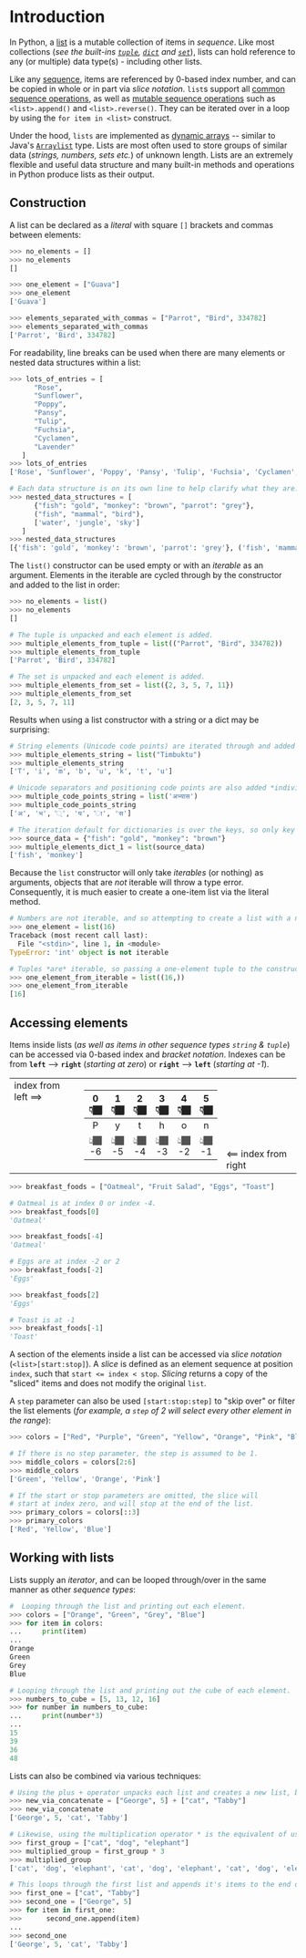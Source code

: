 # Introduction

In Python, a [list][list] is a mutable collection of items in _sequence_. Like most collections (_see the built-ins [`tuple`][tuple], [`dict`][dict] and [`set`][set]_), lists can hold reference to any (or multiple) data type(s) - including other lists.

Like any [sequence][sequence type], items are referenced by 0-based index number, and can be copied in whole or in part via _slice notation_. `list`s support all [common sequence operations][common sequence operations], as well as [mutable sequence operations][mutable sequence operations] such as `<list>.append()` and `<list>.reverse()`. They can be iterated over in a loop by using the `for item in <list>` construct.

Under the hood, `lists` are implemented as [dynamic arrays][dynamic array] -- similar to Java's [`Arraylist`][arraylist] type. Lists are most often used to store groups of similar data (_strings, numbers, sets etc._) of unknown length. Lists are an extremely flexible and useful data structure and many built-in methods and operations in Python produce lists as their output.

## Construction

A list can be declared as a _literal_ with square `[]` brackets and commas between elements:

```python
>>> no_elements = []
>>> no_elements
[]

>>> one_element = ["Guava"]
>>> one_element
['Guava']

>>> elements_separated_with_commas = ["Parrot", "Bird", 334782]
>>> elements_separated_with_commas
['Parrot', 'Bird', 334782]
```

For readability, line breaks can be used when there are many elements or nested data structures within a list:

```python
>>> lots_of_entries = [
      "Rose",
      "Sunflower",
      "Poppy",
      "Pansy",
      "Tulip",
      "Fuchsia",
      "Cyclamen",
      "Lavender"
   ]
>>> lots_of_entries
['Rose', 'Sunflower', 'Poppy', 'Pansy', 'Tulip', 'Fuchsia', 'Cyclamen', 'Lavender']

# Each data structure is on its own line to help clarify what they are.
>>> nested_data_structures = [
      {"fish": "gold", "monkey": "brown", "parrot": "grey"},
      ("fish", "mammal", "bird"),
      ['water', 'jungle', 'sky']
   ]
>>> nested_data_structures
[{'fish': 'gold', 'monkey': 'brown', 'parrot': 'grey'}, ('fish', 'mammal', 'bird'), ['water', 'jungle', 'sky']]
```

The `list()` constructor can be used empty or with an _iterable_ as an argument. Elements in the iterable are cycled through by the constructor and added to the list in order:

```python
>>> no_elements = list()
>>> no_elements
[]

# The tuple is unpacked and each element is added.
>>> multiple_elements_from_tuple = list(("Parrot", "Bird", 334782))
>>> multiple_elements_from_tuple
['Parrot', 'Bird', 334782]

# The set is unpacked and each element is added.
>>> multiple_elements_from_set = list({2, 3, 5, 7, 11})
>>> multiple_elements_from_set
[2, 3, 5, 7, 11]
```

Results when using a list constructor with a string or a dict may be surprising:

```python
# String elements (Unicode code points) are iterated through and added *individually*.
>>> multiple_elements_string = list("Timbuktu")
>>> multiple_elements_string
['T', 'i', 'm', 'b', 'u', 'k', 't', 'u']

# Unicode separators and positioning code points are also added *individually*.
>>> multiple_code_points_string = list('अभ्यास')
>>> multiple_code_points_string
['अ', 'भ', '्', 'य', 'ा', 'स']

# The iteration default for dictionaries is over the keys, so only key data is inserted into the list.
>>> source_data = {"fish": "gold", "monkey": "brown"}
>>> multiple_elements_dict_1 = list(source_data)
['fish', 'monkey']
```

Because the `list` constructor will only take _iterables_ (or nothing) as arguments, objects that are _not_ iterable will throw a type error. Consequently, it is much easier to create a one-item list via the literal method.

```python
# Numbers are not iterable, and so attempting to create a list with a number passed to the constructor fails.
>>> one_element = list(16)
Traceback (most recent call last):
  File "<stdin>", line 1, in <module>
TypeError: 'int' object is not iterable

# Tuples *are* iterable, so passing a one-element tuple to the constructor does work, but it's awkward
>>> one_element_from_iterable = list((16,))
>>> one_element_from_iterable
[16]
```

## Accessing elements

Items inside lists (_as well as items in other sequence types `string` & `tuple`_) can be accessed via 0-based index and _bracket notation_. Indexes can be from **`left`** --> **`right`** (_starting at zero_) or **`right`** --> **`left`** (_starting at -1_).


<table>
<tr>
  <td style="vertical-align: top"> index from left ⟹<br><br><br><br><br><br><br></td><td style="vertical-align: middle">

|  0<br>👇🏾 	|  1<br>👇🏾 	|  2<br>👇🏾 	|  3<br>👇🏾 	|  4<br>👇🏾 	|  5<br>👇🏾 	|
|:--------:	|:--------:	|:--------:	|:--------:	|:--------:	|:--------:	|
|     P    	|     y    	|     t    	|     h    	|     o    	|     n    	|
| 👆🏾<br>-6 	| 👆🏾<br>-5 	| 👆🏾<br>-4 	| 👆🏾<br>-3 	| 👆🏾<br>-2 	| 👆🏾<br>-1 	|
</td><td style="vertical-align: bottom"><br><br><br><br><br>⟸ index from right</td>
</tr>
</table>


```python
>>> breakfast_foods = ["Oatmeal", "Fruit Salad", "Eggs", "Toast"]

# Oatmeal is at index 0 or index -4.
>>> breakfast_foods[0]
'Oatmeal'

>>> breakfast_foods[-4]
'Oatmeal'

# Eggs are at index -2 or 2
>>> breakfast_foods[-2]
'Eggs'

>>> breakfast_foods[2]
'Eggs'

# Toast is at -1
>>> breakfast_foods[-1]
'Toast'
```

A section of the elements inside a list can be accessed via _slice notation_ (`<list>[start:stop]`). A _slice_ is defined as an element sequence at position `index`, such that `start <= index < stop`. _Slicing_ returns a copy of the "sliced" items and does not modify the original `list`.

A `step` parameter can also be used `[start:stop:step]` to "skip over" or filter the list elements (_for example, a `step` of 2 will select every other element in the range_):

```python
>>> colors = ["Red", "Purple", "Green", "Yellow", "Orange", "Pink", "Blue", "Grey"]

# If there is no step parameter, the step is assumed to be 1.
>>> middle_colors = colors[2:6]
>>> middle_colors
['Green', 'Yellow', 'Orange', 'Pink']

# If the start or stop parameters are omitted, the slice will
# start at index zero, and will stop at the end of the list.
>>> primary_colors = colors[::3]
>>> primary_colors
['Red', 'Yellow', 'Blue']
```

## Working with lists

Lists supply an _iterator_, and can be looped through/over in the same manner as other _sequence types_:

```python
#  Looping through the list and printing out each element.
>>> colors = ["Orange", "Green", "Grey", "Blue"]
>>> for item in colors:
...     print(item)
...
Orange
Green
Grey
Blue

# Looping through the list and printing out the cube of each element.
>>> numbers_to_cube = [5, 13, 12, 16]
>>> for number in numbers_to_cube:
...     print(number*3)
...
15
39
36
48
```

Lists can also be combined via various techniques:

```python
# Using the plus + operator unpacks each list and creates a new list, but it is not efficient.
>>> new_via_concatenate = ["George", 5] + ["cat", "Tabby"]
>>> new_via_concatenate
['George', 5, 'cat', 'Tabby']

# Likewise, using the multiplication operator * is the equivalent of using + n times.
>>> first_group = ["cat", "dog", "elephant"]
>>> multiplied_group = first_group * 3
>>> multiplied_group
['cat', 'dog', 'elephant', 'cat', 'dog', 'elephant', 'cat', 'dog', 'elephant']

# This loops through the first list and appends it's items to the end of the second list.
>>> first_one = ["cat", "Tabby"]
>>> second_one = ["George", 5]
>>> for item in first_one:
>>>      second_one.append(item)
...
>>> second_one
['George', 5, 'cat', 'Tabby']
```


[list]: https://docs.python.org/3/library/stdtypes.html#list
[tuple]: https://docs.python.org/3/library/stdtypes.html#tuple
[dict]: https://docs.python.org/3/library/stdtypes.html#dict
[set]: https://docs.python.org/3/library/stdtypes.html#set
[sequence type]: https://docs.python.org/3/library/stdtypes.html#sequence-types-list-tuple-range
[common sequence operations]: https://docs.python.org/3/library/stdtypes.html#common-sequence-operations
[mutable sequence operations]: https://docs.python.org/3/library/stdtypes.html#typesseq-mutable
[dynamic array]: https://en.wikipedia.org/wiki/Dynamic_array
[arraylist]: https://beginnersbook.com/2013/12/java-arraylist/
